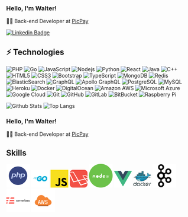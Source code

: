 ### Hello, I'm Walter! 

👨‍💻 Back-end Developer at [PicPay](https://picpay.com.br/site)

[![Linkedin Badge](https://img.shields.io/badge/-anirudhemmadi-blue?style=flat-square&logo=Linkedin&logoColor=white&link=https://www.linkedin.com/in/walter-paes/)](https://www.linkedin.com/in/walter-paes/)

## ⚡ Technologies

![PHP](https://img.shields.io/badge/-PHP-777BB4?style=flat-square&logo=php)
![Go](https://img.shields.io/badge/-Go-00ADD8?style=flat-square&logo=go)
![JavaScript](https://img.shields.io/badge/-JavaScript-black?style=flat-square&logo=javascript)
![Nodejs](https://img.shields.io/badge/-Nodejs-black?style=flat-square&logo=Node.js)
![Python](https://img.shields.io/badge/-Python-black?style=flat-square&logo=Python)
![React](https://img.shields.io/badge/-React-black?style=flat-square&logo=react)
![Java](https://img.shields.io/badge/-java-E34A86?style=flat-square&logo=java)
![C++](https://img.shields.io/badge/-C++-00599C?style=flat-square&logo=c)
![HTML5](https://img.shields.io/badge/-HTML5-E34F26?style=flat-square&logo=html5&logoColor=white)
![CSS3](https://img.shields.io/badge/-CSS3-1572B6?style=flat-square&logo=css3)
![Bootstrap](https://img.shields.io/badge/-Bootstrap-563D7C?style=flat-square&logo=bootstrap)
![TypeScript](https://img.shields.io/badge/-TypeScript-007ACC?style=flat-square&logo=typescript)
![MongoDB](https://img.shields.io/badge/-MongoDB-black?style=flat-square&logo=mongodb)
![Redis](https://img.shields.io/badge/-Redis-black?style=flat-square&logo=Redis)
![ElasticSearch](https://img.shields.io/badge/-ElasticSearch-005571?style=flat-square&logo=elasticsearch)
![GraphQL](https://img.shields.io/badge/-GraphQL-E10098?style=flat-square&logo=graphql)
![Apollo GraphQL](https://img.shields.io/badge/-Apollo%20GraphQL-311C87?style=flat-square&logo=apollo-graphql)
![PostgreSQL](https://img.shields.io/badge/-PostgreSQL-336791?style=flat-square&logo=postgresql)
![MySQL](https://img.shields.io/badge/-MySQL-black?style=flat-square&logo=mysql)
![Heroku](https://img.shields.io/badge/-Heroku-430098?style=flat-square&logo=heroku)
![Docker](https://img.shields.io/badge/-Docker-black?style=flat-square&logo=docker)
![DigitalOcean](https://img.shields.io/badge/-Digital%20Ocean-darkblue?style=flat-square&logo=digitalocean)
![Amazon AWS](https://img.shields.io/badge/Amazon%20AWS-232F3E?style=flat-square&logo=amazon-aws)
![Microsoft Azure](https://img.shields.io/badge/Microsoft%20Azure-232F7E?style=flat-square&logo=microsoft-azure)
![Google Cloud](https://img.shields.io/badge/Google%20Cloud-black?style=flat-square&logo=google-cloud)
![Git](https://img.shields.io/badge/-Git-black?style=flat-square&logo=git)
![GitHub](https://img.shields.io/badge/-GitHub-181717?style=flat-square&logo=github)
![GitLab](https://img.shields.io/badge/-GitLab-FCA121?style=flat-square&logo=gitlab)
![BitBucket](https://img.shields.io/badge/-BitBucket-darkblue?style=flat-square&logo=bitbucket)
![Raspberry Pi](https://img.shields.io/badge/-Raspberry%20Pi-C51A4A?style=flat-square&logo=Raspberry-Pi)

![Github Stats](https://github-readme-stats.vercel.app/api?username=WalterPaes&count_private=true&show_icons=true&include_all_commits=true)
![Top Langs](https://github-readme-stats.vercel.app/api/top-langs/?username=WalterPaes&hide=TeX&layout=compact)

### Hello, I'm Walter! 
👨‍💻 Back-end Developer at [PicPay](https://picpay.com.br/site)

## Skills
[![PHP](icons/php.png)](https://www.php.net/)
[![Go](icons/go.png)](https://golang.org/)
[![JS](icons/js.png)](https://developer.mozilla.org/pt-BR/docs/Web/JavaScript)
[![Laravel](icons/laravel.png)](https://laravel.com/)
[![Node JS](icons/node.png)](https://nodejs.org/en/)
[![Vue](icons/vue.png)](https://vuejs.org/)
[![Docker](icons/docker.png)](https://www.docker.com/)
<a href="https://kafka.apache.org/" target="_blank"><img src="icons/kafka.png" alt="Kafka" width="64"/></a>
<a href="https://www.serverless.com/" target="_blank"><img src="icons/serverless.png" alt="Serverless" width="64"/></a>
[![AWS](icons/aws.png)](https://aws.amazon.com/)